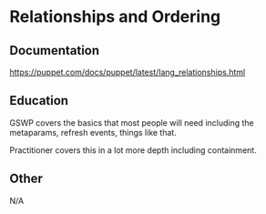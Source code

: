 # Relationships and Ordering

## Documentation

<https://puppet.com/docs/puppet/latest/lang_relationships.html>

## Education

GSWP covers the basics that most people will need including the metaparams, refresh events, things like that.

Practitioner covers this in a lot more depth including containment.

## Other

N/A

